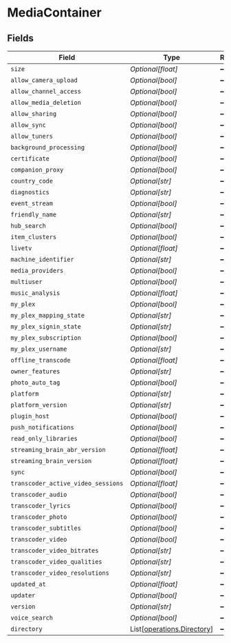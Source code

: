 # MediaContainer


## Fields

| Field                                                              | Type                                                               | Required                                                           | Description                                                        |
| ------------------------------------------------------------------ | ------------------------------------------------------------------ | ------------------------------------------------------------------ | ------------------------------------------------------------------ |
| `size`                                                             | *Optional[float]*                                                  | :heavy_minus_sign:                                                 | N/A                                                                |
| `allow_camera_upload`                                              | *Optional[bool]*                                                   | :heavy_minus_sign:                                                 | N/A                                                                |
| `allow_channel_access`                                             | *Optional[bool]*                                                   | :heavy_minus_sign:                                                 | N/A                                                                |
| `allow_media_deletion`                                             | *Optional[bool]*                                                   | :heavy_minus_sign:                                                 | N/A                                                                |
| `allow_sharing`                                                    | *Optional[bool]*                                                   | :heavy_minus_sign:                                                 | N/A                                                                |
| `allow_sync`                                                       | *Optional[bool]*                                                   | :heavy_minus_sign:                                                 | N/A                                                                |
| `allow_tuners`                                                     | *Optional[bool]*                                                   | :heavy_minus_sign:                                                 | N/A                                                                |
| `background_processing`                                            | *Optional[bool]*                                                   | :heavy_minus_sign:                                                 | N/A                                                                |
| `certificate`                                                      | *Optional[bool]*                                                   | :heavy_minus_sign:                                                 | N/A                                                                |
| `companion_proxy`                                                  | *Optional[bool]*                                                   | :heavy_minus_sign:                                                 | N/A                                                                |
| `country_code`                                                     | *Optional[str]*                                                    | :heavy_minus_sign:                                                 | N/A                                                                |
| `diagnostics`                                                      | *Optional[str]*                                                    | :heavy_minus_sign:                                                 | N/A                                                                |
| `event_stream`                                                     | *Optional[bool]*                                                   | :heavy_minus_sign:                                                 | N/A                                                                |
| `friendly_name`                                                    | *Optional[str]*                                                    | :heavy_minus_sign:                                                 | N/A                                                                |
| `hub_search`                                                       | *Optional[bool]*                                                   | :heavy_minus_sign:                                                 | N/A                                                                |
| `item_clusters`                                                    | *Optional[bool]*                                                   | :heavy_minus_sign:                                                 | N/A                                                                |
| `livetv`                                                           | *Optional[float]*                                                  | :heavy_minus_sign:                                                 | N/A                                                                |
| `machine_identifier`                                               | *Optional[str]*                                                    | :heavy_minus_sign:                                                 | N/A                                                                |
| `media_providers`                                                  | *Optional[bool]*                                                   | :heavy_minus_sign:                                                 | N/A                                                                |
| `multiuser`                                                        | *Optional[bool]*                                                   | :heavy_minus_sign:                                                 | N/A                                                                |
| `music_analysis`                                                   | *Optional[float]*                                                  | :heavy_minus_sign:                                                 | N/A                                                                |
| `my_plex`                                                          | *Optional[bool]*                                                   | :heavy_minus_sign:                                                 | N/A                                                                |
| `my_plex_mapping_state`                                            | *Optional[str]*                                                    | :heavy_minus_sign:                                                 | N/A                                                                |
| `my_plex_signin_state`                                             | *Optional[str]*                                                    | :heavy_minus_sign:                                                 | N/A                                                                |
| `my_plex_subscription`                                             | *Optional[bool]*                                                   | :heavy_minus_sign:                                                 | N/A                                                                |
| `my_plex_username`                                                 | *Optional[str]*                                                    | :heavy_minus_sign:                                                 | N/A                                                                |
| `offline_transcode`                                                | *Optional[float]*                                                  | :heavy_minus_sign:                                                 | N/A                                                                |
| `owner_features`                                                   | *Optional[str]*                                                    | :heavy_minus_sign:                                                 | N/A                                                                |
| `photo_auto_tag`                                                   | *Optional[bool]*                                                   | :heavy_minus_sign:                                                 | N/A                                                                |
| `platform`                                                         | *Optional[str]*                                                    | :heavy_minus_sign:                                                 | N/A                                                                |
| `platform_version`                                                 | *Optional[str]*                                                    | :heavy_minus_sign:                                                 | N/A                                                                |
| `plugin_host`                                                      | *Optional[bool]*                                                   | :heavy_minus_sign:                                                 | N/A                                                                |
| `push_notifications`                                               | *Optional[bool]*                                                   | :heavy_minus_sign:                                                 | N/A                                                                |
| `read_only_libraries`                                              | *Optional[bool]*                                                   | :heavy_minus_sign:                                                 | N/A                                                                |
| `streaming_brain_abr_version`                                      | *Optional[float]*                                                  | :heavy_minus_sign:                                                 | N/A                                                                |
| `streaming_brain_version`                                          | *Optional[float]*                                                  | :heavy_minus_sign:                                                 | N/A                                                                |
| `sync`                                                             | *Optional[bool]*                                                   | :heavy_minus_sign:                                                 | N/A                                                                |
| `transcoder_active_video_sessions`                                 | *Optional[float]*                                                  | :heavy_minus_sign:                                                 | N/A                                                                |
| `transcoder_audio`                                                 | *Optional[bool]*                                                   | :heavy_minus_sign:                                                 | N/A                                                                |
| `transcoder_lyrics`                                                | *Optional[bool]*                                                   | :heavy_minus_sign:                                                 | N/A                                                                |
| `transcoder_photo`                                                 | *Optional[bool]*                                                   | :heavy_minus_sign:                                                 | N/A                                                                |
| `transcoder_subtitles`                                             | *Optional[bool]*                                                   | :heavy_minus_sign:                                                 | N/A                                                                |
| `transcoder_video`                                                 | *Optional[bool]*                                                   | :heavy_minus_sign:                                                 | N/A                                                                |
| `transcoder_video_bitrates`                                        | *Optional[str]*                                                    | :heavy_minus_sign:                                                 | N/A                                                                |
| `transcoder_video_qualities`                                       | *Optional[str]*                                                    | :heavy_minus_sign:                                                 | N/A                                                                |
| `transcoder_video_resolutions`                                     | *Optional[str]*                                                    | :heavy_minus_sign:                                                 | N/A                                                                |
| `updated_at`                                                       | *Optional[float]*                                                  | :heavy_minus_sign:                                                 | N/A                                                                |
| `updater`                                                          | *Optional[bool]*                                                   | :heavy_minus_sign:                                                 | N/A                                                                |
| `version`                                                          | *Optional[str]*                                                    | :heavy_minus_sign:                                                 | N/A                                                                |
| `voice_search`                                                     | *Optional[bool]*                                                   | :heavy_minus_sign:                                                 | N/A                                                                |
| `directory`                                                        | List[[operations.Directory](../../models/operations/directory.md)] | :heavy_minus_sign:                                                 | N/A                                                                |